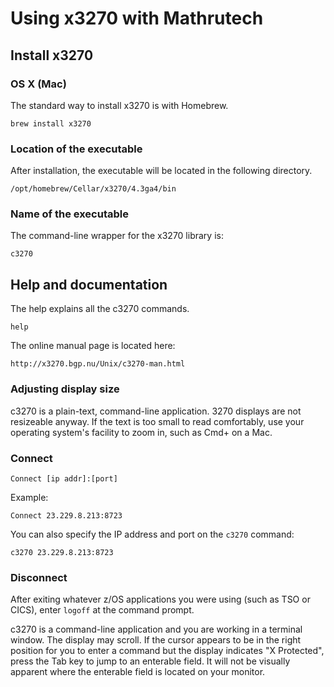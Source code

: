 # Using x3270 with Mathrutech

## Install x3270

### OS X (Mac)

The standard way to install x3270 is with Homebrew.

```shell
brew install x3270
``` 

### Location of the executable 

After installation, the executable will be located in the following directory.

```shell 
/opt/homebrew/Cellar/x3270/4.3ga4/bin 
``` 

### Name of the executable 

The command-line wrapper for the x3270 library is:

```shell 
c3270 
```


## Help and documentation 

The help explains all the c3270 commands.

```shell 
help
```

The online manual page is located here: 

```shell 
http://x3270.bgp.nu/Unix/c3270-man.html 
```

### Adjusting display size

c3270 is a plain-text, command-line application. 3270 displays are not resizeable anyway. If the text is too small to read comfortably, use your operating system's facility to zoom in, such as Cmd+ on a Mac. 

### Connect

```shell
Connect [ip addr]:[port]
```

Example:

```shell
Connect 23.229.8.213:8723
```

You can also specify the IP address and port on the ```c3270``` command:

```shell 
c3270 23.229.8.213:8723
```

### Disconnect 

After exiting whatever z/OS applications you were using (such as TSO or CICS), enter ```logoff``` at the command prompt.

c3270 is a command-line application and you are working in a terminal window. The display may scroll. If the cursor appears to be in the right position for you to enter a command but the display indicates "X Protected", press the Tab key to jump to an enterable field. It will not be visually apparent where the enterable field is located on your monitor.









